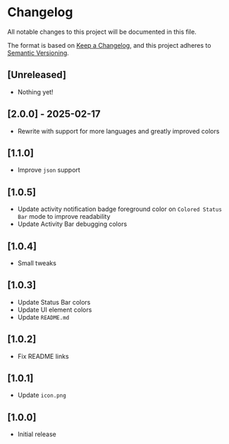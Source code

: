 # Changelog

All notable changes to this project will be documented in this file.

The format is based on [Keep a Changelog](https://keepachangelog.com/en/1.1.0/), and this project adheres to [Semantic Versioning](https://semver.org/spec/v2.0.0.html).

## [Unreleased]

- Nothing yet!

## [2.0.0] - 2025-02-17

- Rewrite with support for more languages and greatly improved colors

## [1.1.0]

- Improve `json` support

## [1.0.5]

- Update activity notification badge foreground color on `Colored Status Bar` mode to improve readability
- Update Activity Bar debugging colors

## [1.0.4]

- Small tweaks

## [1.0.3]

- Update Status Bar colors
- Update UI element colors
- Update `README.md`

## [1.0.2]

- Fix README links

## [1.0.1]

- Update `icon.png`

## [1.0.0]

- Initial release
